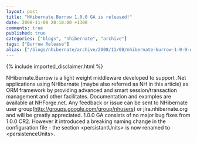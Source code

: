 ```yaml
---
layout: post
title: "NHibernate.Burrow 1.0.0 GA is released!"
date: 2008-11-08 20:10:00 +1300
comments: true
published: true
categories: ["blogs", "nhibernate", "archive"]
tags: ["Burrow Release"]
alias: ["/blogs/nhibernate/archive/2008/11/08/nhibernate-burrow-1-0-0-ga-is-released.aspx"]
---
```

<!-- more -->
{% include imported_disclaimer.html %}
<p>NHibernate.Burrow is a light weight middleware developed to support
.Net applications using NHibernate (maybe also referred as NH in this
article) as ORM framework by providing advanced and smart
session/transaction management and other facilitates. Documentation and
examples are available at NHForge.net. Any feedback or issue can be
sent to NHibernate user group(<a href="http://groups.google.com/group/nhusers" target="_new">http://groups.google.com/group/nhusers</a>)
or jira.nhibernate.org and will be greatly appreciated. 1.0.0 GA
consists of no major bug fixes from 1.0.0 CR2. However it introduced a
breaking naming change in the configuration file - the section
&lt;persistantUnits&gt; is now renamed to &lt;persistenceUnits&gt;.</p>
